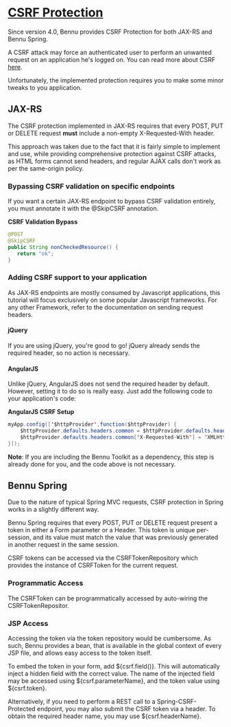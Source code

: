# [CSRF Protection](README.md)


Since version 4.0, Bennu provides CSRF Protection for both JAX-RS and Bennu Spring.

A CSRF attack may force an authenticated user to perform an unwanted request on an application he's logged on. You can read more about CSRF [here](https://www.owasp.org/index.php/Cross-Site_Request_Forgery_%28CSRF%29).

Unfortunately, the implemented protection requires you to make some minor tweaks to you application.

## JAX-RS

The CSRF protection implemented in JAX-RS requires that every POST, PUT or DELETE request **must** include a non-empty X-Requested-With header.

This approach was taken due to the fact that it is fairly simple to implement and use, while providing comprehensive protection against CSRF attacks, as HTML forms cannot send headers, and regular AJAX calls don't work as per the same-origin policy.

### Bypassing CSRF validation on specific endpoints 

If you want a certain JAX-RS endpoint to bypass CSRF validation entirely, you must annotate it with the @SkipCSRF annotation.

**CSRF Validation Bypass**
 ``` java
@POST
@SkipCSRF
public String nonCheckedResource() {
    return "ok";
}
 ```

 ### Adding CSRF support to your application
As JAX-RS endpoints are mostly consumed by Javascript applications, this tutorial will focus exclusively on some popular Javascript frameworks. For any other Framework, refer to the documentation on sending request headers.


#### **jQuery**


If you are using jQuery, you're good to go! jQuery already sends the required header, so no action is necessary.

#### **AngularJS**

Unlike jQuery, AngularJS does not send the required header by default. However, setting it to do so is really easy. Just add the following code to your application's code:

**AngularJS CSRF Setup**

``` java
myApp.config(['$httpProvider',function($httpProvider) {
    $httpProvider.defaults.headers.common = $httpProvider.defaults.headers.common || {};
    $httpProvider.defaults.headers.common['X-Requested-With'] = 'XMLHttpRequest';
}]);
```


**Note**: If you are including the Bennu Toolkit as a dependency, this step is already done for you, and the code above is not necessary.

## Bennu Spring


Due to the nature of typical Spring MVC requests, CSRF protection in Spring works in a slightly different way.

Bennu Spring requires that every POST, PUT or DELETE request present a token in either a Form parameter or a Header. This token is unique per-session, and its value must match the value that was previously generated in another request in the same session.

CSRF tokens can be accessed via the CSRFTokenRepository which provides the instance of CSRFToken for the current request.

### Programmatic Access
The CSRFToken can be programmatically accessed by auto-wiring the CSRFTokenRepositor.

### JSP Access

Accessing the token via the token repository would be cumbersome. As such, Bennu provides a bean, that is available in the global context of every JSP file, and allows easy access to the token itself.

To embed the token in your form, add ${csrf.field()}. This will automatically inject a hidden field with the correct value. The name of the injected field may be accessed using ${csrf.parameterName}, and the token value using ${csrf.token}.

Alternatively, if you need to perform a REST call to a Spring-CSRF-Protected endpoint, you may also submit the CSRF token via a header. To obtain the required header name, you may use ${csrf.headerName}.